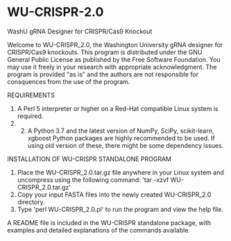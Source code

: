 # WU-CRISPR-2.0
WashU gRNA Designer for CRISPR/Cas9 Knockout

Welcome to WU-CRISPR_2.0, the Washington University gRNA designer for CRISPR/Cas9 knockouts. This program is distributed under the GNU General Public License as published by the Free Software Foundation. You may use it freely in your research with appropriate acknowledgment. The program is provided "as is" and the authors are not responsible for consquences from the use of the program.

REQUIREMENTS

1. A Perl 5 interpreter or higher on a Red-Hat compatible Linux system is required.
2. 2.	A Python 3.7 and the latest version of NumPy, SciPy, scikit-learn, xgboost Python packages are highly recommended to be used. If using old version of these, there might be some dependency issues.

INSTALLATION OF WU-CRISPR STANDALONE PROGRAM

1. Place the WU-CRISPR_2.0.tar.gz file anywhere in your Linux system and uncompress using the following command:
  'tar -xzvf WU-CRISPR_2.0.tar.gz'
2. Copy your input FASTA files into the newly created WU-CRISPR_2.0 directory.
3. Type 'perl WU-CRISPR_2.0.pl' to run the program and view the help file.

A README file is included in the WU-CRISPR standalone package, with examples and detailed explanations of the commands available.

